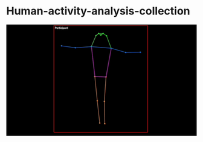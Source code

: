 # Human-activity-analysis-collection



![Demo of the feature](https://github.com/Holliemin9090/Human-activity-analysis-collection/blob/main/skeleton_extraction_tracking.gif) 
